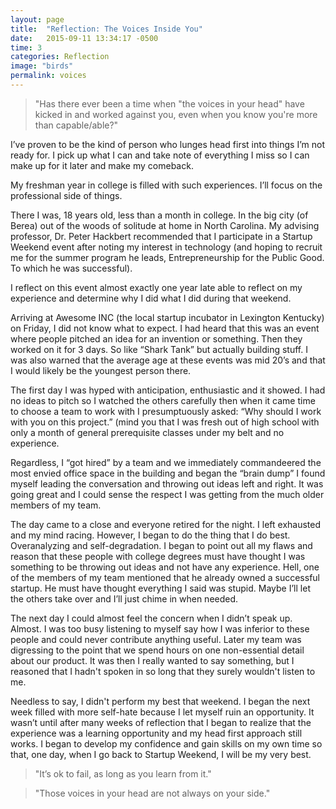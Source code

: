 ```yaml
---
layout: page
title:  "Reflection: The Voices Inside You"
date:   2015-09-11 13:34:17 -0500
time: 3
categories: Reflection
image: "birds"
permalink: voices
---
```

> "Has there ever been a time when "the voices in your head" have kicked in and worked against you, even when you know you're more than capable/able?"

I’ve proven to be the kind of person who lunges head first into things I’m not ready for. I pick up what I can and take note of everything I miss so I can make up for it later and make my comeback.

My freshman year in college is filled with such experiences. I’ll focus on the professional side of things.

There I was, 18 years old, less than a month in college. In the big city (of Berea) out of the woods of solitude at home in North Carolina. My advising professor, Dr. Peter Hackbert recommended that I participate in a Startup Weekend event after noting my interest in technology (and hoping to recruit me for the summer program he leads, Entrepreneurship for the Public Good. To which he was successful).

I reflect on this event almost exactly one year late able to reflect on my experience and determine why I did what I did during that weekend.

Arriving at Awesome INC (the local startup incubator in Lexington Kentucky) on Friday, I did not know what to expect. I had heard that this was an event where people pitched an idea for an invention or something. Then they worked on it for 3 days. So like “Shark Tank” but actually building stuff. I was also warned that the average age at these events was mid 20’s and that I would likely be the youngest person there.

The first day I was hyped with anticipation, enthusiastic and it showed. I had no ideas to pitch so I watched the others carefully then when it came time to choose a team to work with I presumptuously asked: “Why should I work with you on this project.” (mind you that I was fresh out of high school with only a month of general prerequisite classes under my belt and no experience.

Regardless, I “got hired” by a team and we immediately commandeered the most envied office space in the building and began the “brain dump” I found myself leading the conversation and throwing out ideas left and right. It was going great and I could sense the respect I was getting from the much older members of my team.

The day came to a close and everyone retired for the night. I left exhausted and my mind racing. However, I began to do the thing that I do best. Overanalyzing and self-degradation. I began to point out all my flaws and reason that these people with college degrees must have thought I was something to be throwing out ideas and not have any experience. Hell, one of the members of my team mentioned that he already owned a successful startup. He must have thought everything I said was stupid. Maybe I’ll let the others take over and I’ll just chime in when needed.

The next day I could almost feel the concern when I didn’t speak up. Almost. I was too busy listening to myself say how I was inferior to these people and could never contribute anything useful. Later my team was digressing to the point that we spend hours on one non-essential detail about our product. It was then I really wanted to say something, but I reasoned that I hadn't spoken in so long that they surely wouldn't listen to me.

Needless to say, I didn't perform my best that weekend. I began the next week filled with more self-hate because I let myself ruin an opportunity. It wasn’t until after many weeks of reflection that I began to realize that the experience was a learning opportunity and my head first approach still works. I began to develop my confidence and gain skills on my own time so that, one day, when I go back to Startup Weekend, I will be my very best.

> "It’s ok to fail, as long as you learn from it."

> "Those voices in your head are not always on your side."
